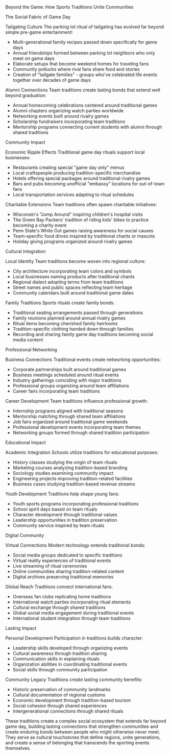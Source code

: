 <!DOCTYPE html>
<html lang="en">
<head>
  <meta charset="UTF-8">
  <meta name="viewport" content="width=device-width, initial-scale=1.0">
  <link rel="stylesheet" href="../css/styles.css">
</head>
<body>
  <div class="container">
Beyond the Game: How Sports Traditions Unite Communities

The Social Fabric of Game Day

Tailgating Culture
The parking lot ritual of tailgating has evolved far beyond simple pre-game entertainment:
- Multi-generational family recipes passed down specifically for game days
- Annual friendships formed between parking lot neighbors who only meet on game days
- Elaborate setups that become weekend homes for traveling fans
- Community potlucks where rival fans share food and stories
- Creation of "tailgate families" - groups who've celebrated life events together over decades of game days

Alumni Connections
Team traditions create lasting bonds that extend well beyond graduation:
- Annual homecoming celebrations centered around traditional games
- Alumni chapters organizing watch parties worldwide
- Networking events built around rivalry games
- Scholarship fundraisers incorporating team traditions
- Mentorship programs connecting current students with alumni through shared traditions

Community Impact

Economic Ripple Effects
Traditional game day rituals support local businesses:
- Restaurants creating special "game day only" menus
- Local craftspeople producing tradition-specific merchandise
- Hotels offering special packages around traditional rivalry games
- Bars and pubs becoming unofficial "embassy" locations for out-of-town fans
- Local transportation services adapting to ritual schedules

Charitable Extensions
Team traditions often spawn charitable initiatives:
- Wisconsin's "Jump Around" inspiring children's hospital visits
- The Green Bay Packers' tradition of riding kids' bikes to practice becoming a charity event
- Penn State's White Out games raising awareness for social causes
- Team-specific food drives inspired by traditional chants or mascots
- Holiday giving programs organized around rivalry games

Cultural Integration

Local Identity
Team traditions become woven into regional culture:
- City architecture incorporating team colors and symbols
- Local businesses naming products after traditional chants
- Regional dialect adopting terms from team traditions
- Street names and public spaces reflecting team heritage
- Community calendars built around traditional game dates

Family Traditions
Sports rituals create family bonds:
- Traditional seating arrangements passed through generations
- Family reunions planned around annual rivalry games
- Ritual items becoming cherished family heirlooms
- Tradition-specific clothing handed down through families
- Recording and sharing family game day traditions becoming social media content

Professional Networking

Business Connections
Traditional events create networking opportunities:
- Corporate partnerships built around traditional games
- Business meetings scheduled around ritual events
- Industry gatherings coinciding with major traditions
- Professional groups organizing around team affiliations
- Career fairs incorporating team traditions

Career Development
Team traditions influence professional growth:
- Internship programs aligned with traditional seasons
- Mentorship matching through shared team affiliations
- Job fairs organized around traditional game weekends
- Professional development events incorporating team themes
- Networking groups formed through shared tradition participation

Educational Impact

Academic Integration
Schools utilize traditions for educational purposes:
- History classes studying the origin of team rituals
- Marketing courses analyzing tradition-based branding
- Sociology studies examining community impact
- Engineering projects improving tradition-related facilities
- Business cases studying tradition-based revenue streams

Youth Development
Traditions help shape young fans:
- Youth sports programs incorporating professional traditions
- School spirit days based on team rituals
- Character development through traditional values
- Leadership opportunities in tradition preservation
- Community service inspired by team rituals

Digital Community

Virtual Connections
Modern technology extends traditional bonds:
- Social media groups dedicated to specific traditions
- Virtual reality experiences of traditional events
- Live streaming of ritual ceremonies
- Online communities sharing tradition-related content
- Digital archives preserving traditional memories

Global Reach
Traditions connect international fans:
- Overseas fan clubs replicating home traditions
- International watch parties incorporating ritual elements
- Cultural exchange through shared traditions
- Global social media engagement during traditional events
- International student integration through team traditions

Lasting Impact

Personal Development
Participation in traditions builds character:
- Leadership skills developed through organizing events
- Cultural awareness through tradition sharing
- Communication skills in explaining rituals
- Organization abilities in coordinating traditional events
- Social skills through community participation

 Community Legacy
Traditions create lasting community benefits:
- Historic preservation of community landmarks
- Cultural documentation of regional customs
- Economic development through tradition-based tourism
- Social cohesion through shared experiences
- Intergenerational connections through shared rituals

These traditions create a complex social ecosystem that extends far beyond game day, building lasting connections that strengthen communities and create enduring bonds between people who might otherwise never meet. They serve as cultural touchstones that define regions, unite generations, and create a sense of belonging that transcends the sporting events themselves.
</div>
</body>
</html>